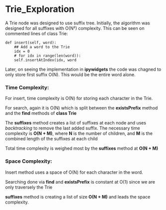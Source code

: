 # Trie_Exploration

A Trie node was designed to use suffix tree. Initially, the algorithm was designed for all suffixes with O(N²) complexity. This can be seen on commented lines of class Trie:

    def insert(self, word):
        ## Add a word to the Trie
        idx = 0
        # for idx in range(len(word)):
        self.insertAtIndex(idx, word

Later, on seeing the implementation in **ipywidgets** the code was chagned to only store first suffix O(N). This would be the entire word alone.

### Time Complexity:
For insert, time complexity is O(N) for storing each character in the Trie. 

For search, again it is O(N) which is split between the **existsPrefix** method and the **find** methods of **class Trie**

The **suffixes** method creates a list of suffixes at each node and uses *backtracking* to remove the last added suffix. The necessary time complexity is **O(N + M)**, where **N** is the number of children, and **M** is the combined length of the suffixes at each child

Total time complexity is weighed most by the **suffixes** method at **O(N + M)**

### Space Complexity: 

Insert method uses a space of O(N) for each character in the word.

Searching done via **find** and **existsPrefix** is constant at O(1) since we are only traversely the Trie

**suffixes** method is creating a list of size **O(N + M)** and leads the space complexity.
